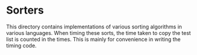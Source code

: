 # Sorters

This directory contains implementations of various sorting algorithms in various languages. When
timing these sorts, the time taken to copy the test list is counted in the times. This is mainly
for convenience in writing the timing code.
